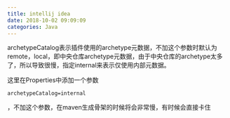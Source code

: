 ```yaml
---
title: intellij idea
date: 2018-10-02 09:09:09
categories: Java
---
```

archetypeCatalog表示插件使用的archetype元数据，不加这个参数时默认为remote，local，即中央仓库archetype元数据，由于中央仓库的archetype太多了，所以导致很慢，指定internal来表示仅使用内部元数据。

这里在Properties中添加一个参数

`archetypeCatalog=internal`

，不加这个参数，在maven生成骨架的时候将会非常慢，有时候会直接卡住

